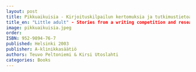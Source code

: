 ```yaml
---
layout: post
title: Pikkuaikuisia - Kirjoituskilpailun kertomuksia ja tutkimustietoa Lasinen lapsuus -hankkeesta
title_en: "Little adult" - Stories from a writing competition and research results of the Fragile Childhood - children in substance abuse families project
image: pikkuaikuisia.jpeg
order:
ISBN: 952-9894-76-7
published: Helsinki 2003
publisher: A-klinikkasäätiö
authors: Teuvo Peltoniemi & Kirsi Utoslahti
categories: Books
---
```




